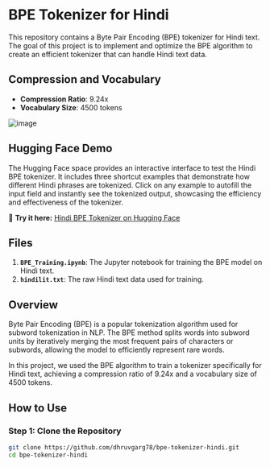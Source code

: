 # BPE Tokenizer for Hindi

This repository contains a Byte Pair Encoding (BPE) tokenizer for Hindi text. The goal of this project is to implement and optimize the BPE algorithm to create an efficient tokenizer that can handle Hindi text data.

## Compression and Vocabulary

- **Compression Ratio**: 9.24x
- **Vocabulary Size**: 4500 tokens

![image](https://github.com/user-attachments/assets/f7d2838b-5d28-421c-a120-3fa7d807641a)
## Hugging Face Demo

The Hugging Face space provides an interactive interface to test the Hindi BPE tokenizer. It includes three shortcut examples that demonstrate how different Hindi phrases are tokenized. Click on any example to autofill the input field and instantly see the tokenized output, showcasing the efficiency and effectiveness of the tokenizer.

🔗 **Try it here:** [Hindi BPE Tokenizer on Hugging Face](https://huggingface.co/spaces/dhruv78/bpe-tokenizer-hindi)


## Files

1. **`BPE_Training.ipynb`**: The Jupyter notebook for training the BPE model on Hindi text.
2. **`hindilit.txt`**: The raw Hindi text data used for training.

## Overview

Byte Pair Encoding (BPE) is a popular tokenization algorithm used for subword tokenization in NLP. The BPE method splits words into subword units by iteratively merging the most frequent pairs of characters or subwords, allowing the model to efficiently represent rare words.

In this project, we used the BPE algorithm to train a tokenizer specifically for Hindi text, achieving a compression ratio of 9.24x and a vocabulary size of 4500 tokens.

## How to Use

### Step 1: Clone the Repository
```bash
git clone https://github.com/dhruvgarg78/bpe-tokenizer-hindi.git
cd bpe-tokenizer-hindi
